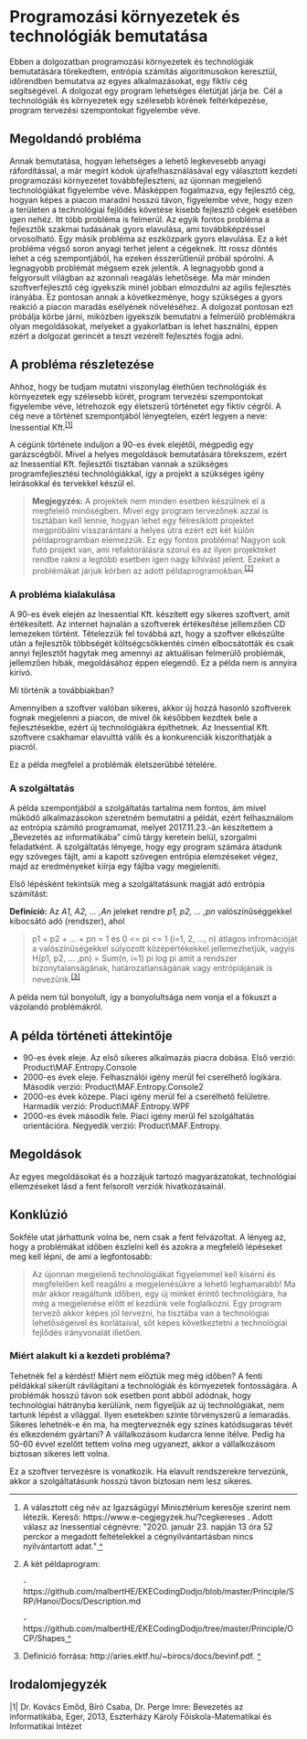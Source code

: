 # Programozási környezetek és technológiák bemutatása

Ebben a dolgozatban programozási környezetek és technológiák bemutatására törekedtem, entrópia számítás algoritmusokon keresztül, időrendben bemutatva az egyes alkalmazásokat, egy fiktív cég segítségével. A dolgozat egy program lehetséges életútját járja be.
Cél a technológiák és környezetek egy szélesebb körének feltérképezése, program tervezési szempontokat figyelembe véve.

## Megoldandó probléma

Annak bemutatása, hogyan lehetséges a lehető legkevesebb anyagi ráfordítással, a már megírt kódok újrafelhasználásával egy választott kezdeti programozási környezetet továbbfejleszteni, az újonnan megjelenő technológiákat figyelembe véve. Másképpen fogalmazva, egy fejlesztő cég, hogyan képes a piacon maradni hosszú távon, figyelembe véve, hogy ezen a területen a technológiai fejlődés követése kisebb fejlesztő cégek esetében igen nehéz. Itt több probléma is felmerül. Az egyik fontos probléma a fejlesztők szakmai tudásának gyors elavulása, ami továbbképzéssel orvosolható. Egy másik probléma az eszközpark gyors elavulása. Ez a két probléma végső soron anyagi terhet jelent a cégeknek. Itt rossz döntés lehet a cég szempontjából, ha ezeken ésszerűtlenül próbál spórolni. A legnagyobb problémát mégsem ezek jelentik. A legnagyobb gond a felgyorsult világban az azonnali reagálás lehetősége. Ma már minden szoftverfejlesztő cég igyekszik minél jobban elmozdulni az agilis fejlesztés irányába. Ez pontosan annak a következménye, hogy szükséges a gyors reakció a piacon maradás esélyének növeléséhez. A dolgozat pontosan ezt próbálja körbe járni, miközben igyekszik bemutatni a felmerülő problémákra olyan megoldásokat, melyeket a gyakorlatban is lehet használni, éppen ezért a dolgozat gerincét a teszt vezérelt fejlesztés fogja adni.

## A probléma részletezése

Ahhoz, hogy be tudjam mutatni viszonylag élethűen technológiák és környezetek egy szélesebb körét, program tervezési szempontokat figyelembe véve, létrehozok egy életszerű történetet egy fiktív cégről. A cég neve a történet szempontjából lényegtelen, ezért legyen a neve: Inessential Kft.<sup class="footnote-ref"><a href="#fn1" id="fnref1">[1]</a></sup>

A cégünk története induljon a 90-es évek elejétől, mégpedig egy garázscégből. Mivel a helyes megoldások bemutatására törekszem, ezért az Inessential Kft. fejlesztői tisztában vannak a szükséges programfejlesztési technológiákkal, így a projekt a szükséges igény leírásokkal és tervekkel készül el.

> **Megjegyzés:** A projektek nem minden esetben készülnek el a megfelelő minőségben. Mivel egy program tervezőnek azzal is tisztában kell lennie, hogyan lehet egy félresiklott projektet megpróbálni visszarántani a helyes útra ezért ezt két külön példaprogramban elemezzük. Ez egy fontos probléma! Nagyon sok futó projekt van, ami refaktorálásra szorul és az ilyen projekteket rendbe rakni a legtöbb esetben igen nagy kihívást jelent. Ezeket a problémákat járjuk körben az adott példaprogramokban.<sup class="footnote-ref"><a href="#fn2" id="fnref2">[2]</a></sup>

### A probléma kialakulása

A 90-es évek elején az Inessential Kft. készített egy sikeres szoftvert, amit értékesített. Az internet hajnalán a szoftverek értékesítése jellemzően CD lemezeken történt. Tételezzük fel továbbá azt, hogy a szoftver elkészülte után a fejlesztők többségét költségcsökkentés címén elbocsátották és csak annyi fejlesztőt hagytak meg amennyi az aktuálisan felmerülő problémák, jellemzően hibák, megoldásához éppen elegendő. Ez a példa nem is annyira kirívó.

Mi történik a továbbiakban?

Amennyiben a szoftver valóban sikeres, akkor új hozzá hasonló szoftverek fognak megjelenni a piacon, de mivel ők későbben kezdtek bele a fejlesztésekbe, ezért új technológiákra építhetnek. Az Inessential Kft. szoftvere csakhamar elavulttá válik és a konkurenciák kiszoríthatják a piacról.

Ez a példa megfelel a problémák életszerűbbé tételére.

### A szolgáltatás

A példa szempontjából a szolgáltatás tartalma nem fontos, ám mivel működő alkalmazásokon szeretném bemutatni a példát, ezért felhasználom az entrópia számító programomat, melyet 2017.11.23.-án készítettem a „Bevezetés az informatikába” című tárgy keretein belül, szorgalmi feladatként. A szolgáltatás lényege, hogy egy program számára átadunk egy szöveges fájlt, ami a kapott szövegen entrópia elemzéseket végez, majd az eredményeket kiírja egy fájlba vagy megjeleníti.

Első lépésként tekintsük meg a szolgáltatásunk magját adó entrópia számítást:

**Definíció:** Az _A1, A2, ... ,An_ jeleket rendre _p1, p2, ... ,pn_ valószínűséggekkel kibocsátó adó (rendszer), ahol
> p1 + p2 + ... + pn = 1 és 0 <= pi <= 1 (i=1, 2, ..., n)
átlagos infromációját a valószínűségekkel súlyozott középértékekkel jellemezhetjük, vagyis
> H(p1, p2, ... ,pn) = Sum(n, i=1) pi log pi
amit a rendszer bizonytalanságának, határozatlanságának vagy entrópiájának is nevezünk.<sup class="footnote-ref"><a href="#fn3" id="fnref3">[3]</a></sup>

A példa nem túl bonyolult, így a bonyolultsága nem vonja el a fókuszt a vázolandó problémákról.

## A példa történeti áttekintője

 - 90-es évek eleje. Az első sikeres alkalmazás piacra dobása. Első verzió: Product\MAF.Entropy.Console
 - 2000-es évek eleje. Felhasználói igény merül fel cserélhető logikára. Második verzió: Product\MAF.Entropy.Console2
 - 2000-es évek közepe. Piaci igény merül fel a cserélhető felületre. Harmadik verzió: Product\MAF.Entropy.WPF
 - 2000-es évek második fele. Piaci igény merül fel szolgáltatás orientációra. Negyedik verzió: Product\MAF.Entropy.
 
## Megoldások

Az egyes megoldásokat és a hozzájuk tartozó magyarázatokat, technológiai ellemzéseket lásd a fent felsorolt verziók hivatkozásainál.

## Konklúzió

Sokféle utat járhattunk volna be, nem csak a fent felvázoltat. A lényeg az, hogy a problémákat időben észlelni kell és azokra a megfelelő lépéseket meg kell lépni, de ami a legfontosabb:
> Az újonnan megjelenő technológiákat figyelemmel kell kísérni és megfelelően kell reagálni a megjelenésükre a lehető leghamarabb!
Ma már akkor reagáltunk időben, egy új minket érintő technológiára, ha még a megjelenése előtt el kezdünk vele foglalkozni.
Egy program tervező akkor képes jól tervezni, ha tisztába van a technológiai lehetőségeivel és korlátaival, sőt képes következtetni a technológiai fejlődés irányvonalát illetően.

### Miért alakult ki a kezdeti probléma?
Tehetnék fel a kérdést! Miért nem előztük meg még időben?
A fenti példákkal sikerült rávilágítani a technológiák és környezetek fontosságára. A problémák hosszú távon sok esetben pont abból adódnak, hogy technológiai hátrányba kerülünk, nem figyeljük az új technológiákat, nem tartunk lépést a világgal. Ilyen esetekben szinte törvényszerű a lemaradás. Sikeres lehetnék-e én ma, ha megterveznék egy színes katódsugaras tévét és elkezdeném gyártani? A vállalkozásom kudarcra lenne ítélve. Pedig ha 50-60 évvel ezelőtt tettem volna meg ugyanezt, akkor a vállalkozásom biztosan sikeres lett volna.

Ez a szoftver tervezésre is vonatkozik. Ha elavult rendszerekre tervezünk, akkor a szolgáltatásunk hosszú távon biztosan nem lesz sikeres.

<hr class="footnotes-sep">
<section class="footnotes">
<ol class="footnotes-list">
  <li id="fn1"  class="footnote-item"><p>A választott cég név az Igazságügyi Minisztérium keresője szerint nem létezik. Kereső: https://www.e-cegjegyzek.hu/?cegkereses . Adott válasz az Inessential cégnévre: "2020. január 23. napján 13 óra 52 perckor a megadott feltételekkel a cégnyilvántartásban nincs nyilvántartott adat."<a href="#fnref1" class="footnote-backref"> ^</a></p></li>
 <li id="fn2" class="footnote-item"><p>A két példaprogram:</p><p> - https://github.com/malbertHE/EKECodingDodjo/blob/master/Principle/SRP/Hanoi/Docs/Description.md</p><p> - https://github.com/malbertHE/EKECodingDodjo/tree/master/Principle/OCP/Shapes<a href="#fnref2" class="footnote-backref"> ^</a></p></li>   
 <li id="fn3"  class="footnote-item"><p>Definíció forrása: http://aries.ektf.hu/~birocs/docs/bevinf.pdf. <a href="#fnref3" class="footnote-backref"> ^</a></p></li>
</ol>
</section>

## Irodalomjegyzék
|1| Dr. Kovács Emőd, Bíró Csaba, Dr. Perge Imre: Bevezetés az informatikába, Eger, 2013, Eszterházy Károly Főiskola-Matematikai és Informatikai Intézet
